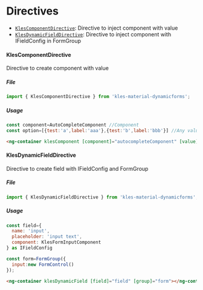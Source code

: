 # Directives
- [`KlesComponentDirective`](#klescomponentdirective): Directive to inject component with value
- [`KlesDynamicFieldDirective`](#klesdynamicfielddirective): Directive to inject component with IFieldConfig in FormGroup
  
#### KlesComponentDirective

Directive to create component with value

##### File

```typescript
import { KlesComponentDirective } from 'kles-material-dynamicforms';
```

##### Usage

```javascript
const component=AutoCompleteComponent //Component
const option=[{test:'a',label:'aaa'},{test:'b',label:'bbb'}] //Any value
```

```html
<ng-container klesComponent [component]="autocompleteComponent" [value]="option"></ng-container>
```

#### KlesDynamicFieldDirective

Directive to create field with IFieldConfig and FormGroup

##### File

```typescript
import { KlesDynamicFieldDirective } from 'kles-material-dynamicforms';
```

##### Usage

```javascript
const field={
  name: 'input',
  placeholder: 'input text',
  component: KlesFormInputComponent
} as IFieldConfig

const form=FormGroup({
  input:new FormControl()
});
```

```html
<ng-container klesDynamicField [field]="field" [group]="form"></ng-container>
```
